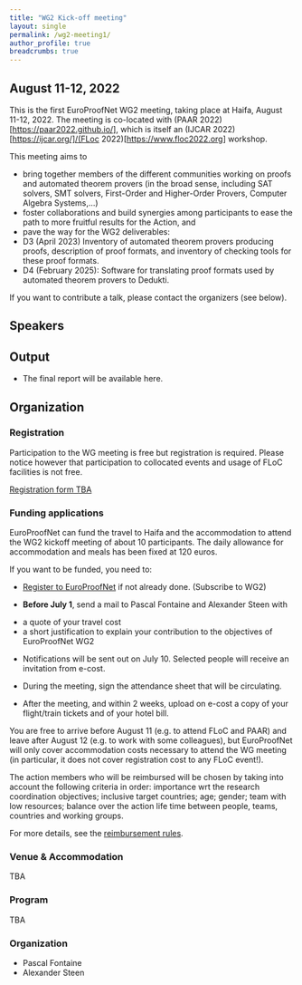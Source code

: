 ```yaml
---
title: "WG2 Kick-off meeting"
layout: single
permalink: /wg2-meeting1/
author_profile: true
breadcrumbs: true
---
```


## August 11-12, 2022

This is the first EuroProofNet WG2 meeting, taking place at Haifa, August 11-12, 2022. The meeting is co-located with (PAAR 2022)[https://paar2022.github.io/], which is itself an (IJCAR 2022)[https://ijcar.org/]/(FLoc 2022)[https://www.floc2022.org] workshop.

This meeting aims to
* bring together members of the different communities working on proofs and automated theorem provers (in the broad sense, including SAT solvers, SMT solvers, First-Order and Higher-Order Provers, Computer Algebra Systems,...)
* foster collaborations and build synergies among participants to ease the path to more fruitful results for the Action, and
* pave the way for the WG2 deliverables:
 * D3 (April 2023) Inventory of automated theorem provers producing proofs, description of proof formats, and inventory of checking tools for these proof formats.
 * D4 (February 2025): Software for translating proof formats used by automated theorem provers to Dedukti.
 
If you want to contribute a talk, please contact the organizers (see below).
 
## Speakers



## Output

* The final report will be available here.


## Organization

### Registration 

Participation to the WG meeting is free but registration is required.  Please notice however that participation to collocated events and usage of FLoC facilities is not free.

[Registration form TBA](<!-- TODO -->)

<!--Please contact xxx if you have any problem during the registration process.-->

<!--We plan to have at least a session to present and discuss topics raised by WG2 members in the context of the Action goals and deliverables. If you are interested in briefly presenting a specific problem, please let us know through the dedicated question in the registration form. You can also contact 
for any question related to the program.-->

### Funding applications

EuroProofNet can fund the travel to Haifa and the accommodation to
attend the WG2 kickoff meeting of about 10
participants. The daily allowance for accommodation and meals has been
fixed at 120 euros.

If you want to be funded, you need to:

- [Register to EuroProofNet](https://e-services.cost.eu/action/CA20111/working-groups/apply) if not already done. (Subscribe to WG2)

- **Before July 1**, send a mail to Pascal Fontaine and Alexander Steen with
 * a quote of your travel cost
 * a short justification to explain your contribution to the objectives of EuroProofNet WG2

- Notifications will be sent out on July 10.  Selected people will
receive an invitation from e-cost.

- During the meeting, sign the attendance sheet that will be circulating.

- After the meeting, and within 2 weeks, upload on e-cost a copy of
  your flight/train tickets and of your hotel bill.

You are free to arrive before August 11 (e.g. to attend FLoC and PAAR) and leave
after August 12 (e.g. to work with some colleagues), but EuroProofNet
will only cover accommodation costs necessary to attend the WG meeting (in particular, it does not cover registration cost to any FLoC event!).

The action members who will be reimbursed will be chosen by taking
into account the following criteria in order: importance wrt the
research coordination objectives; inclusive target countries; age;
gender; team with low resources; balance over the action life time
between people, teams, countries and working groups.

For more details, see the [reimbursement rules](../../reimbursement-rules).

### Venue & Accommodation

TBA

### Program

TBA

<!--**Day 1**

**Day 2**-->

### Organization

* Pascal Fontaine
* Alexander Steen
